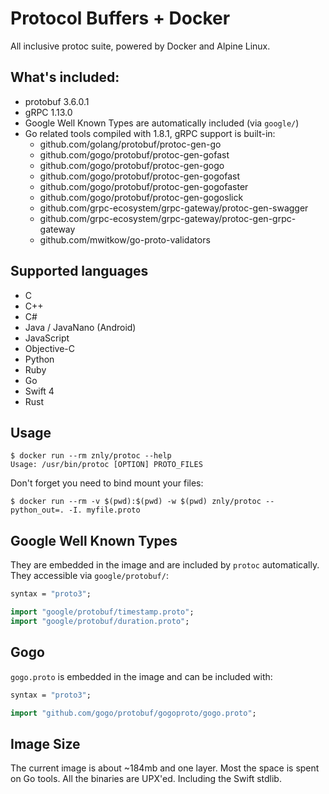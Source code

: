 # Protocol Buffers + Docker
All inclusive protoc suite, powered by Docker and Alpine Linux.

## What's included:
- protobuf 3.6.0.1
- gRPC 1.13.0
- Google Well Known Types are automatically included (via `google/`)
- Go related tools compiled with 1.8.1, gRPC support is built-in:
  - github.com/golang/protobuf/protoc-gen-go
  - github.com/gogo/protobuf/protoc-gen-gofast
  - github.com/gogo/protobuf/protoc-gen-gogo
  - github.com/gogo/protobuf/protoc-gen-gogofast
  - github.com/gogo/protobuf/protoc-gen-gogofaster
  - github.com/gogo/protobuf/protoc-gen-gogoslick
  - github.com/grpc-ecosystem/grpc-gateway/protoc-gen-swagger
  - github.com/grpc-ecosystem/grpc-gateway/protoc-gen-grpc-gateway
  - github.com/mwitkow/go-proto-validators

## Supported languages
- C
- C++
- C#
- Java / JavaNano (Android)
- JavaScript
- Objective-C
- Python
- Ruby
- Go
- Swift 4
- Rust

## Usage
```
$ docker run --rm znly/protoc --help
Usage: /usr/bin/protoc [OPTION] PROTO_FILES
```

Don't forget you need to bind mount your files:
```
$ docker run --rm -v $(pwd):$(pwd) -w $(pwd) znly/protoc --python_out=. -I. myfile.proto
```

## Google Well Known Types
They are embedded in the image and are included by `protoc` automatically.
They accessible via `google/protobuf/`:
```protobuf
syntax = "proto3";

import "google/protobuf/timestamp.proto";
import "google/protobuf/duration.proto";
```

## Gogo
`gogo.proto` is embedded in the image and can be included with:
```protobuf
syntax = "proto3";

import "github.com/gogo/protobuf/gogoproto/gogo.proto";
```

## Image Size
The current image is about ~184mb and one layer. Most the space is spent on Go tools.
All the binaries are UPX'ed. Including the Swift stdlib.
